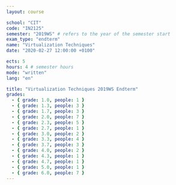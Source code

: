 ```yaml
---
layout: course

school: "CIT"
code: "IN2125"
semester: "2019WS" # refers to the year of the semester start
exam_type: "endterm"
name: "Virtualization Techniques"
date: "2020-02-27 12:00:00 +0100"

ects: 5
hours: 4 # semester hours
mode: "written"
lang: "en"

title: "Virtualization Techniques 2019WS Endterm"
grades:
  - { grade: 1.0, people: 1 }
  - { grade: 1.3, people: 3 }
  - { grade: 1.7, people: 3 }
  - { grade: 2.0, people: 7 }
  - { grade: 2.3, people: 5 }
  - { grade: 2.7, people: 1 }
  - { grade: 3.0, people: 2 }
  - { grade: 3.3, people: 4 }
  - { grade: 3.7, people: 3 }
  - { grade: 4.0, people: 2 }
  - { grade: 4.3, people: 1 }
  - { grade: 4.7, people: 1 }
  - { grade: 5.0, people: 1 }
  - { grade: 6.0, people: 7 }
---
```



